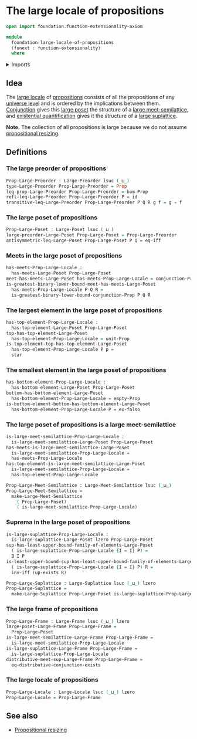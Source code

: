 # The large locale of propositions

```agda
open import foundation.function-extensionality-axiom

module
  foundation.large-locale-of-propositions
  (funext : function-extensionality)
  where
```

<details><summary>Imports</summary>

```agda
open import foundation.conjunction funext
open import foundation.dependent-products-propositions funext
open import foundation.empty-types funext
open import foundation.existential-quantification funext
open import foundation.logical-equivalences funext
open import foundation.propositional-extensionality funext
open import foundation.unit-type
open import foundation.universal-property-cartesian-product-types funext
open import foundation.universe-levels

open import foundation-core.function-types
open import foundation-core.propositions

open import order-theory.bottom-elements-large-posets funext
open import order-theory.large-frames funext
open import order-theory.large-locales funext
open import order-theory.large-meet-semilattices funext
open import order-theory.large-posets funext
open import order-theory.large-preorders funext
open import order-theory.large-suplattices funext
open import order-theory.least-upper-bounds-large-posets funext
open import order-theory.top-elements-large-posets funext
```

</details>

## Idea

The [large locale](order-theory.large-locales.md) of
[propositions](foundation-core.propositions.md) consists of all the propositions
of any [universe level](foundation.universe-levels.md) and is ordered by the
implications between them. [Conjunction](foundation.conjunction.md) gives this
[large poset](order-theory.large-posets.md) the structure of a
[large meet-semilattice](order-theory.large-meet-semilattices.md), and
[existential quantification](foundation.existential-quantification.md) gives it
the structure of a [large suplattice](order-theory.large-suplattices.md).

**Note.** The collection of all propositions is large because we do not assume
[propositional resizing](foundation.propositional-resizing.md).

## Definitions

### The large preorder of propositions

```agda
Prop-Large-Preorder : Large-Preorder lsuc (_⊔_)
type-Large-Preorder Prop-Large-Preorder = Prop
leq-prop-Large-Preorder Prop-Large-Preorder = hom-Prop
refl-leq-Large-Preorder Prop-Large-Preorder P = id
transitive-leq-Large-Preorder Prop-Large-Preorder P Q R g f = g ∘ f
```

### The large poset of propositions

```agda
Prop-Large-Poset : Large-Poset lsuc (_⊔_)
large-preorder-Large-Poset Prop-Large-Poset = Prop-Large-Preorder
antisymmetric-leq-Large-Poset Prop-Large-Poset P Q = eq-iff
```

### Meets in the large poset of propositions

```agda
has-meets-Prop-Large-Locale :
  has-meets-Large-Poset Prop-Large-Poset
meet-has-meets-Large-Poset has-meets-Prop-Large-Locale = conjunction-Prop
is-greatest-binary-lower-bound-meet-has-meets-Large-Poset
  has-meets-Prop-Large-Locale P Q R =
  is-greatest-binary-lower-bound-conjunction-Prop P Q R
```

### The largest element in the large poset of propositions

```agda
has-top-element-Prop-Large-Locale :
  has-top-element-Large-Poset Prop-Large-Poset
top-has-top-element-Large-Poset
  has-top-element-Prop-Large-Locale = unit-Prop
is-top-element-top-has-top-element-Large-Poset
  has-top-element-Prop-Large-Locale P p =
  star
```

### The smallest element in the large poset of propositions

```agda
has-bottom-element-Prop-Large-Locale :
  has-bottom-element-Large-Poset Prop-Large-Poset
bottom-has-bottom-element-Large-Poset
  has-bottom-element-Prop-Large-Locale = empty-Prop
is-bottom-element-bottom-has-bottom-element-Large-Poset
  has-bottom-element-Prop-Large-Locale P = ex-falso
```

### The large poset of propositions is a large meet-semilattice

```agda
is-large-meet-semilattice-Prop-Large-Locale :
  is-large-meet-semilattice-Large-Poset Prop-Large-Poset
has-meets-is-large-meet-semilattice-Large-Poset
  is-large-meet-semilattice-Prop-Large-Locale =
  has-meets-Prop-Large-Locale
has-top-element-is-large-meet-semilattice-Large-Poset
  is-large-meet-semilattice-Prop-Large-Locale =
  has-top-element-Prop-Large-Locale

Prop-Large-Meet-Semilattice : Large-Meet-Semilattice lsuc (_⊔_)
Prop-Large-Meet-Semilattice =
  make-Large-Meet-Semilattice
    ( Prop-Large-Poset)
    ( is-large-meet-semilattice-Prop-Large-Locale)
```

### Suprema in the large poset of propositions

```agda
is-large-suplattice-Prop-Large-Locale :
  is-large-suplattice-Large-Poset lzero Prop-Large-Poset
sup-has-least-upper-bound-family-of-elements-Large-Poset
  ( is-large-suplattice-Prop-Large-Locale {I = I} P) =
  ∃ I P
is-least-upper-bound-sup-has-least-upper-bound-family-of-elements-Large-Poset
  ( is-large-suplattice-Prop-Large-Locale {I = I} P) R =
  inv-iff (up-exists R)

Prop-Large-Suplattice : Large-Suplattice lsuc (_⊔_) lzero
Prop-Large-Suplattice =
  make-Large-Suplattice Prop-Large-Poset is-large-suplattice-Prop-Large-Locale
```

### The large frame of propositions

```agda
Prop-Large-Frame : Large-Frame lsuc (_⊔_) lzero
large-poset-Large-Frame Prop-Large-Frame =
  Prop-Large-Poset
is-large-meet-semilattice-Large-Frame Prop-Large-Frame =
  is-large-meet-semilattice-Prop-Large-Locale
is-large-suplattice-Large-Frame Prop-Large-Frame =
  is-large-suplattice-Prop-Large-Locale
distributive-meet-sup-Large-Frame Prop-Large-Frame =
  eq-distributive-conjunction-exists
```

### The large locale of propositions

```agda
Prop-Large-Locale : Large-Locale lsuc (_⊔_) lzero
Prop-Large-Locale = Prop-Large-Frame
```

## See also

- [Propositional resizing](foundation.propositional-resizing.md)
